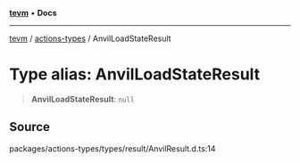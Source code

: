 [**tevm**](../../README.md) • **Docs**

***

[tevm](../../modules.md) / [actions-types](../README.md) / AnvilLoadStateResult

# Type alias: AnvilLoadStateResult

> **AnvilLoadStateResult**: `null`

## Source

packages/actions-types/types/result/AnvilResult.d.ts:14
